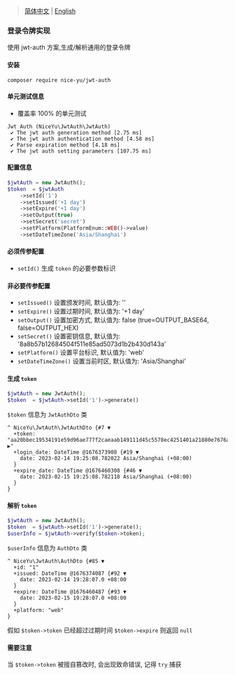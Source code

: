 > [简体中文](README.zh-CN.md) | [English](README.md)

### 登录令牌实现
使用 jwt-auth 方案,生成/解析通用的登录令牌

#### 安装
```
composer require nice-yu/jwt-auth
```

#### 单元测试信息
- 覆盖率 100% 的单元测试

```
Jwt Auth (NiceYu\JwtAuth\JwtAuth)
 ✔ The jwt auth generation method [2.75 ms]
 ✔ The jwt auth authentication method [4.58 ms]
 ✔ Parse expiration method [4.18 ms]
 ✔ The jwt auth setting parameters [107.75 ms]
```

#### 配置信息
```php
$jwtAuth = new JwtAuth();
$token  = $jwtAuth
    ->setId('1')
    ->setIssued('+1 day')
    ->setExpire('+1 day')
    ->setOutput(true)
    ->setSecret('secret')
    ->setPlatform(PlatformEnum::WEB()->value)
    ->setDateTimeZone('Asia/Shanghai')
```

#### 必须传参配置
- `setId()` 生成 `token` 的必要参数标识
#### 非必要传参配置
- `setIssued()` 设置颁发时间, 默认值为: ''
- `setExpire()` 设置过期时间, 默认值为: '+1 day' 
- `setOutput()` 设置加密方式, 默认值为: false (true=OUTPUT_BASE64, false=OUTPUT_HEX)
- `setSecret()` 设置密钥信息, 默认值为: '8a8b57b12684504f511e85ad5073d1b2b430d143a'
- `setPlatform()` 设置平台标识, 默认值为: 'web' 
- `setDateTimeZone()` 设置当前时区, 默认值为: 'Asia/Shanghai'

#### 生成 `token`
```php
$jwtAuth = new JwtAuth();
$token  = $jwtAuth->setId('1')->generate()
```
`$token` 信息为 `JwtAuthDto` 类
```
^ NiceYu\JwtAuth\JwtAuthDto {#7 ▼
  +token: "aa20bbec19534191e59d96ae777f2caeaab149111d45c5578ec4251401a21880e7676a65a334a548ea8b4c9bfae9e009d9718f83f5744a503fd91db6994ebe4392af98ddad542f849ef7f36f720df877 ▶"
  +login_date: DateTime @1676373908 {#19 ▼
    date: 2023-02-14 19:25:08.782022 Asia/Shanghai (+08:00)
  }
  +expire_date: DateTime @1676460308 {#46 ▼
    date: 2023-02-15 19:25:08.782118 Asia/Shanghai (+08:00)
  }
}
```

#### 解析 `token`
```php
$jwtAuth = new JwtAuth();
$token  = $jwtAuth->setId('1')->generate();
$userInfo = $jwtAuth->verify($token->token);
```
`$userInfo` 信息为 `AuthDto` 类
```
^ NiceYu\JwtAuth\AuthDto {#85 ▼
  +id: "1"
  +issued: DateTime @1676374087 {#92 ▼
    date: 2023-02-14 19:28:07.0 +08:00
  }
  +expire: DateTime @1676460487 {#93 ▼
    date: 2023-02-15 19:28:07.0 +08:00
  }
  +platform: "web"
}
```
假如 `$token->token` 已经超过过期时间 `$token->expire` 则返回 `null`

#### 需要注意
当 `$token->token` 被擅自篡改时, 会出现致命错误, 记得 `try` 捕获